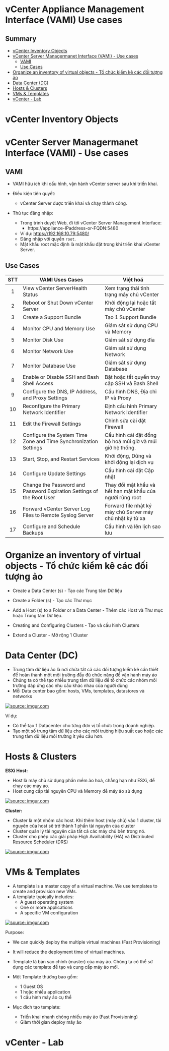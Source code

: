 <h1> vCenter Appliance Management Interface (VAMI) Use cases</h1>

<h2>Summary</h2>

- [vCenter Inventory Objects](#vcenter-inventory-objects)
- [vCenter Server Managermanet Interface (VAMI) - Use cases](#vcenter-server-managermanet-interface-vami---use-cases)
  - [VAMI](#vami)
  - [Use Cases](#use-cases)
- [Organize an inventory of virtual objects - Tổ chức kiểm kê các đối tượng ảo](#organize-an-inventory-of-virtual-objects---tổ-chức-kiểm-kê-các-đối-tượng-ảo)
- [Data Center (DC)](#data-center-dc)
- [Hosts & Clusters](#hosts--clusters)
- [VMs & Templates](#vms--templates)
- [vCenter - Lab](#vcenter---lab)


# vCenter Inventory Objects

# vCenter Server Managermanet Interface (VAMI) - Use cases

## VAMI

- VAMI hữu ích khi cấu hình, vận hành vCenter server sau khi triển khai.
- Điều kiện tiên quyết:
  - vCenter Server được triển khai và chạy thành công.

- Thủ tục đăng nhập:
  - Trong trình duyệt Web, đi tới vCenter Server Management Interface:
    - https://appliance-IPaddress-or-FQDN:5480
  - Ví dụ: https://192.168.10.79:5480/
  - Đăng nhập với quyền `root`.
  - Mật khẩu root mặc định là mật khẩu đặt trong khi triển khai vCenter Server.

## Use Cases

STT| VAMI Uses Cases| Việt hoá|
|:---:|---|---|
1|View vCenter ServerHealth Status| Xem trạng thái tình trạng máy chủ vCenter|
2|Reboot or Shut Down vCenter Server| Khởi động lại hoặc tắt máy chủ vCenter
3|Create a Support Bundle|Tạo 1 Support Bundle
4|Monitor CPU and Memory Use| Giám sát sử dụng CPU và Memory
5|Monitor Disk Use| Giám sát sử dụng đĩa
6|Monitor Network Use| Giám sát sử dụng Network
7|Monitor Database Use| Giám sát sử dụng Database
8|Enable or Disable SSH and Bash Shell Access| Bật hoặc tắt quyền truy cập SSH và Bash Shell
9|Configure the DNS, IP Address, and Proxy Settings| Cấu hình DNS, Địa chỉ IP và Proxy
10|Reconfigure the Primary Network Identifier| Định cấu hình Primary Network Identifier
11|Edit the Firewall Settings| Chỉnh sửa cài đặt Firewall
12|Configure the System Time Zone and Time Synchronization Settings| Cấu hình cài đặt đồng bộ hoá múi giờ và múi giờ hệ thống.
13|Start, Stop, and Restart Services| Khởi động, Dừng và khởi động lại dịch vụ
14|Configure Update Settings| Cấu hình cài đặt Cập nhật
15|Change the Password and Password Expiration Settings of the Root User| Thay đổi mật khẩu và hết hạn mật khẩu của người rùng root
16|Forward vCenter Server Log Files to Remote Syslog Server| Forward file nhật ký máy chủ Server máy chủ nhật ký từ xa
17|Configure and Schedule Backups| Cấu hình và lên lịch sao lưu

# Organize an inventory of virtual objects - Tổ chức kiểm kê các đối tượng ảo

- Create a Data Center (s) - Tạo các Trung tâm Dữ liệu
- Create a Folder (s) - Tạo các Thư mục

- Add a Host (s) to a Folder or a Data Center -  Thêm các Host và Thư mục hoặc Trung tâm Dữ liệu.

- Creating and Configuring Clusters - Tạo và cấu hình Clusters

- Extend a Cluster -  Mở rộng 1 Cluster

# Data Center (DC)
- Trung tâm dữ liệu ảo là nơi chứa tất cả các đối tượng kiểm kê cần thiết để hoàn thành một mội trường đầy đủ chức năng để vận hành máy ảo
- Chúng ta có thể tạo nhiều trung tâm dữ liệu để tổ chức các nhóm môi trường đáp ứng các nhu cầu khác nhau của người dùng
- Mỗi Data center bao gồm: hosts, VMs, templates, datastores và networks

<a href="https://imgur.com/yaBivp2"><img src="https://i.imgur.com/yaBivp2.png" title="source: imgur.com" /></a>

Ví dụ:
- Có thể tạo 1 Datacenter cho từng đơn vị tổ chức trong doanh nghiệp.
- Tạo một số trung tâm dữ liệu cho các môi trường hiệu suất cao hoặc các trung tâm dữ liệu môi trường ít yêu cầu hơn.

# Hosts & Clusters

**ESXi Host:**
- Host là máy chủ sử dụng phần mềm ảo hoá, chẳng hạn như ESXi, để chạy các máy ảo.
- Host cung cấp tài nguyên CPU và Memory để máy ảo sử dụng

<a href="https://imgur.com/N5SxF94"><img src="https://i.imgur.com/N5SxF94.png" title="source: imgur.com" /></a>

**Cluster:**
- Cluster là một nhóm các host. Khi thêm host (máy chủ) vào 1 cluster, tài nguyên của host sẽ trở thành 1 phần tài nguyên của cluster
- Cluster quản lý tài nguyên của tất cả các máy chủ bên trong nó.
- Cluster cho phép các giải pháp High Availlability (HA) và Distributed Resource Scheduler (DRS) 

<a href="https://imgur.com/ovksJXm"><img src="https://i.imgur.com/ovksJXm.png" title="source: imgur.com" /></a>

# VMs & Templates
- A template is a master copy of a virtual machine. We use templates to create and provision new VMs.
- A template typically includes:
  - A guest operating system
  - One or more applications
  - A specific VM configuration

<a href="https://imgur.com/lgZdSO1"><img src="https://i.imgur.com/lgZdSO1.png" title="source: imgur.com" /></a>

Purpose:
- We can quickly deploy the multiple virtual machines (Fast Provisioning)
- It will reduce the deployment time of virtual machines.

- Template là bản sao chính (master) của máy ảo. Chúng ta có thể sử dụng các template để tạo và cung cấp máy ảo mới.
- Một Template thường bao gồm:
  - 1 Guest OS
  - 1 hoặc nhiều application
  - 1 cấu hình máy ảo cụ thể
- Mục đích tạo template:
  - Triển khai nhanh chóng nhiều máy ảo (Fast Provisioning)
  - Giảm thời gian deploy máy ảo

# vCenter - Lab


